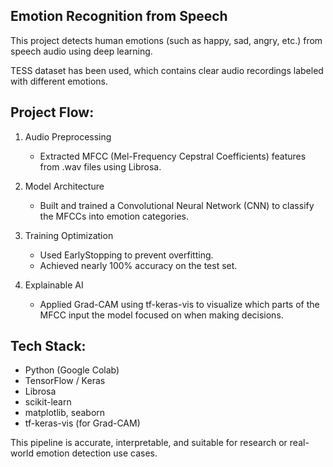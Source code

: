 ## Emotion Recognition from Speech

This project detects human emotions (such as happy, sad, angry, etc.) from speech audio using deep learning.

TESS dataset has been used, which contains clear audio recordings labeled with different emotions.

## Project Flow:

1. Audio Preprocessing
   - Extracted MFCC (Mel-Frequency Cepstral Coefficients) features from .wav files using Librosa.

2. Model Architecture
   - Built and trained a Convolutional Neural Network (CNN) to classify the MFCCs into emotion categories.

3. Training Optimization
   - Used EarlyStopping to prevent overfitting.
   - Achieved nearly 100% accuracy on the test set.

4. Explainable AI
   - Applied Grad-CAM using tf-keras-vis to visualize which parts of the MFCC input the model focused on when making decisions.

## Tech Stack:

- Python (Google Colab)
- TensorFlow / Keras
- Librosa
- scikit-learn
- matplotlib, seaborn
- tf-keras-vis (for Grad-CAM)

This pipeline is accurate, interpretable, and suitable for research or real-world emotion detection use cases.
